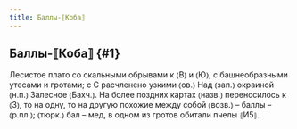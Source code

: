 ```yaml
---
title: Баллы-⟦Коба⟧
---
```

## Баллы-⟦Коба⟧ {#1}

Лесистое плато со скальными обрывами к ⦅В⦆ и ⦅Ю⦆, с башнеобразными утесами и гротами; с С расчленено узкими ⦅ов.⦆ Над ⦅зап.⦆ окраиной ⦅н.п.⦆ Залесное ⦅Бахч.⦆. На более поздних картах ⦅назв.⦆ переносилось к ⦅З⦆, то на одну, то на другую похожие между собой ⦅возв.⦆ – баллы – ⦅р.пл.⦆; ⦅тюрк.⦆ бал – мед, в одном из гротов обитали пчелы ⦃И5⦄.
